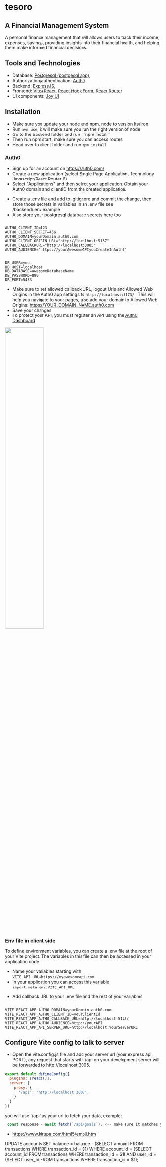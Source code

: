 # tesoro

## A Financial Management System

A personal finance management that will allows users to track their income, expenses, savings, providing insights into their financial health, and helping them make informed financial decisions.

## Tools and Technologies

- Database: [Postgresql (postgesql app)](https://postgresapp.com/),
- Authorization/authentication: [Auth0](https://auth0.com/?utm_content=usbranded-auth0-auth0homepage&utm_source=google&utm_campaign=amer_namer_can_all_ciam-all_dg-ao_auth0_display_google_static-image_retarget_SitewideRemarketing_utm2&utm_medium=cpc&utm_id=aNK4z000000UCTUGA4&gad_source=1&gclid=EAIaIQobChMI6su00OWChgMVARitBh3Oewg1EAAYASAAEgIWafD_BwE)
- Backend: [ExpressJS](https://expressjs.com/en/starter/installing.html),
- Frontend: [Vite+React](https://vitejs.dev/guide/), [React Hook Form](https://react-hook-form.com/get-started), [React Router](https://reactrouter.com/en/main/start/overview)
- UI components: [Joy UI](https://mui.com/joy-ui/getting-started/installation/)

## Installation

- Make sure you update your node and npm, node to version lts/iron
- Run ```nvm use```, it will make sure you run the right version of node
- Go to the backend folder and run ```npm install``
- Then run npm start, make sure you can access routes
- Head over to client folder and run ```npm install```

### Auth0

- Sign up for an account on https://auth0.com/
- Create a new application (select Single Page Application, Technology Javascript/React Router 6)
- Select "Applications" and then select your application. Obtain your Auth0 domain and clientID from the created application. 

<!-- <img src="https://github.com/IngridGdesigns/tesoro/blob/main/instructions/createNewApi.gif" width="50%" height="50%"> -->

- Create a .env file and add to .gitignore and commit the change, then store those secrets in variables in an .env file see /backend/.env.example
- Also store your postgresql database secrets here too

```.env

AUTH0_CLIENT_ID=123
AUTH0_CLIENT_SECRET=456
AUTH0_DOMAIN=yourDomain.auth0.com
AUTH0_CLIENT_ORIGIN_URL="http://localhost:5137"
AUTH0_CALLBACKURL="http://localhost:3005"
AUTH0_AUDIENCE="https://yourAwesomeAPIyouCreateInAuth0"


DB_USER=you
DB_HOST=localhost
DB_DATABASE=awesomeDatabaseName
DB_PASSWORD=890
DB_PORT=5433

```

- Make sure to set allowed callback URL, logout Urls and Allowed Web Origins in the Auth0 app settings to ```http://localhost:5173/ ``` This will help you navigate to your pages, also add your domain to Allowed Web Origins: https://YOUR_DOMAIN_NAME.auth0.com
- Save your changes
- To protect your API, you must register an API using the [Auth0 Dashboard](https://auth0.com/docs/get-started/auth0-overview/set-up-apis)

<img src="https://github.com/IngridGdesigns/tesoro/blob/main/instructions/createNewApi.gif" width="50%" height="50%">

### Env file in client side

To define environment variables, you can create a .env file at the root of your Vite project. The variables in this file can then be accessed in your application code.
- Name your variables starting with ```VITE_API_URL=https://myawesomeapi.com```
- In your application you can access this variable ```import.meta.env.VITE_API_URL```

* Add callback URL to your .env file and the rest of your variables

```.env

VITE_REACT_APP_AUTH0_DOMAIN=yourDomain.auth0.com
VITE_REACT_APP_AUTH0_CLIENT_ID=yourClientId
VITE_REACT_APP_AUTH0_CALLBACK_URL=http://localhost:5173/ 
VITE_REACT_APP_AUTH0_AUDIENCE=http://yourAPI
VITE_REACT_APP_API_SERVER_URL=http://localhost:YourServerURL

```

## Configure Vite config to talk to server

- Open the vite.config.js file and add your server url (your express api PORT), any request that starts with /api on your development server will be forwarded to http://localhost:3005.

```javascript
export default defineConfig({
  plugins: [react()],
  server: {
    proxy: {
      '/api': "http://localhost:3005",
    }
  }
})
```

you will use '/api' as your url to fetch your data, example:

```javascript
 const response = await fetch(`/api/goals`); <-- make sure it matches your server route
 ```


- https://www.kirupa.com/html5/emoji.htm


UPDATE accounts
SET balance = balance - (SELECT amount FROM transactions WHERE transaction_id = $1)
WHERE account_id = (SELECT account_id FROM transactions WHERE transaction_id = $1)
  AND user_id = (SELECT user_id FROM transactions WHERE transaction_id = $1);
